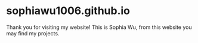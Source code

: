 # sophiawu1006.github.io

Thank you for visiting my website!
This is Sophia Wu, from this website you may find my projects.
